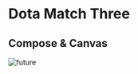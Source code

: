 # Dota Match Three
## Compose & Canvas


![future](https://sun9-5.userapi.com/impg/2pI0h_76F0JvYBOXJSpqmFIqqSwbf_Yv_8Ju0Q/7OLNcmlPBBQ.jpg?size=720x1600&quality=95&sign=7860c9e5b69568ed645abb37d2ae206d&type=album)

